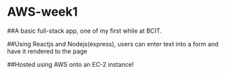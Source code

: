 # AWS-week1

##A basic full-stack app, one of my first while at BCIT.

##Using Reactjs and Nodejs(express), users can enter text into a form and have it rendered to the page

##Hosted using AWS onto an EC-2 instance!
